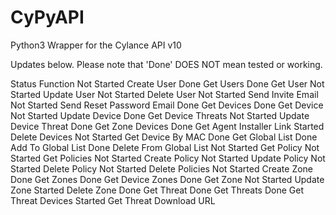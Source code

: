# CyPyAPI
Python3 Wrapper for the Cylance API v10

Updates below. Please note that 'Done' DOES NOT mean tested or working.

Status	      Function
Not Started	  Create User
Done	        Get Users
Done	        Get User
Not Started	  Update User
Not Started	  Delete User
Not Started 	Send Invite Email
Not Started	  Send Reset Password Email
Done	        Get Devices
Done	        Get Device
Not Started	  Update Device
Done	        Get Device Threats
Not Started	  Update Device Threat
Done	        Get Zone Devices
Done	        Get Agent Installer Link
Started	      Delete Devices
Not Started	  Get Device By MAC
Done	        Get Global List
Done	        Add To Global List
Done	        Delete From Global List
Not Started	  Get Policy
Not Started	  Get Policies
Not Started	  Create Policy
Not Started	  Update Policy
Not Started	  Delete Policy
Not Started	  Delete Policies
Not Started	  Create Zone
Done	        Get Zones
Done	        Get Device Zones
Done	        Get Zone
Not Started	  Update Zone
Started	      Delete Zone
Done	        Get Threat
Done	        Get Threats
Done	        Get Threat Devices
Started	      Get Threat Download URL
